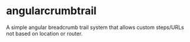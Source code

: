 # angularcrumbtrail
A simple angular breadcrumb trail system that allows custom steps/URLs not based on location or router.
